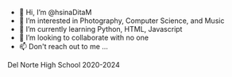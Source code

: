 - 👋 Hi, I’m @hsinaDitaM
- 👀 I’m interested in Photography, Computer Science, and Music
- 🌱 I’m currently learning Python, HTML, Javascript
- 💞️ I’m looking to collaborate with no one
- 📫 Don't reach out to  me ...

Del Norte High School
2020-2024

<!---
hsinaDitaM/hsinaDitaM is a ✨ special ✨ repository because its `README.md` (this file) appears on your GitHub profile.
You can click the Preview link to take a look at your changes.
--->

